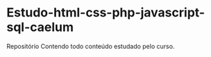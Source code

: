 # Estudo-html-css-php-javascript-sql-caelum

Repositório Contendo todo conteúdo estudado pelo curso.